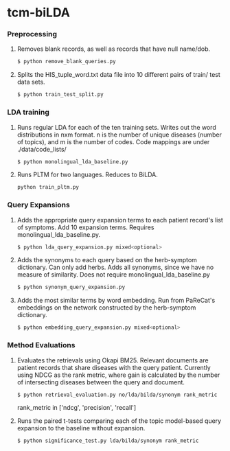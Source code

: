 # tcm-biLDA

### Preprocessing
    
1.  Removes blank records, as well as records that have null name/dob.

    ```bash
    $ python remove_blank_queries.py
    ```

2.  Splits the HIS_tuple_word.txt data file into 10 different pairs of train/
    test data sets.

    ```bash
    $ python train_test_split.py
    ```

### LDA training

1.  Runs regular LDA for each of the ten training sets. Writes out the word
    distributions in nxm format. n is the number of unique diseases (number of
    topics), and m is the number of codes. Code mappings are under ./data/code_lists/

    ```bash
    $ python monolingual_lda_baseline.py
    ```

2.  Runs PLTM for two languages. Reduces to BiLDA.

    ```bash
    python train_pltm.py
    ```

### Query Expansions

1.  Adds the appropriate query expansion terms to each patient record's list of
    symptoms. Add 10 expansion terms. Requires monolingual_lda_baseline.py.

    ```bash
    $ python lda_query_expansion.py mixed<optional>
    ```

2.  Adds the synonyms to each query based on the herb-symptom dictionary. Can
    only add herbs. Adds all synonyms, since we have no measure of similarity.
    Does not require monolingual_lda_baseline.py

    ```bash
    $ python synonym_query_expansion.py
    ```

3.  Adds the most similar terms by word embedding. Run from PaReCat's
    embeddings on the network constructed by the herb-symptom dictionary.

    ```bash
    $ python embedding_query_expansion.py mixed<optional>
    ```

### Method Evaluations

1.  Evaluates the retrievals using Okapi BM25. Relevant documents are patient
    records that share diseases with the query patient. Currently using NDCG 
    as the rank metric, where gain is calculated by the number of intersecting
    diseases between the query and document.

    ```bash
    $ python retrieval_evaluation.py no/lda/bilda/synonym rank_metric
    ```

    rank_metric in ['ndcg', 'precision', 'recall']

2.  Runs the paired t-tests comparing each of the topic model-based query
    expansion to the baseline without expansion.

    ```bash
    $ python significance_test.py lda/bilda/synonym rank_metric
    ```